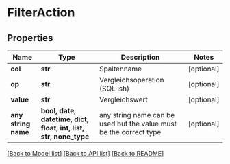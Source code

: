 # FilterAction


## Properties
Name | Type | Description | Notes
------------ | ------------- | ------------- | -------------
**col** | **str** | Spaltenname | [optional] 
**op** | **str** | Vergleichsoperation (SQL ish) | [optional] 
**value** | **str** | Vergleichswert | [optional] 
**any string name** | **bool, date, datetime, dict, float, int, list, str, none_type** | any string name can be used but the value must be the correct type | [optional]

[[Back to Model list]](../README.md#documentation-for-models) [[Back to API list]](../README.md#documentation-for-api-endpoints) [[Back to README]](../README.md)


